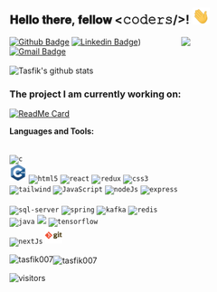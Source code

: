 <h2> 𝐇𝐞𝐥𝐥𝐨 𝐭𝐡𝐞𝐫𝐞, 𝐟𝐞𝐥𝐥𝐨𝐰 <𝚌𝚘𝚍𝚎𝚛𝚜/>! <img src="https://raw.githubusercontent.com/ABSphreak/ABSphreak/master/gifs/Hi.gif" width="30px"></h2>

<img align='right' src='https://user-images.githubusercontent.com/5713670/87202985-820dcb80-c2b6-11ea-9f56-7ec461c497c3.gif' width='200"'>


[![Github Badge](https://img.shields.io/badge/-tasfik007-000000?style=flat-square&logo=github&logoColor=white&link=https://github.com/tasfik007)](https://github.com/tasfik007)
[![Linkedin Badge](https://img.shields.io/badge/-tasfik007-blue?style=flat-square&logo=Linkedin&logoColor=white&link=https://www.linkedin.com/in/tasfik007/)](https://www.linkedin.com/in/tasfik007/))
[![Gmail Badge](https://img.shields.io/badge/-tasfikrahman007@gmail.com-c14438?style=flat-square&logo=Gmail&logoColor=white&link=mailto:tasfikrahman007@gmail.com)](mailto:tasfikrahman007@gmail.com)
<br> <br>
![Tasfik's github stats](https://github-readme-stats.vercel.app/api?username=tasfik007&show_icons=true&theme=algolia)


<h3>The project I am currently working on: </h3>

[![ReadMe Card](https://github-readme-stats.vercel.app/api/pin/?username=tasfik007&repo=NLP-NoteBooks&theme=vue-dark&show_icons=true)](https://github.com/tasfik007/NLP-NoteBooks)



**Languages and Tools:**  


<code> <img src="https://cdn.jsdelivr.net/gh/devicons/devicon/icons/c/c-original.svg" alt="c" height="30"/> </code>
<code><img height="30" src="https://raw.githubusercontent.com/github/explore/80688e429a7d4ef2fca1e82350fe8e3517d3494d/topics/cpp/cpp.png" alt="cpp"></code>
<code><img src="https://cdn.jsdelivr.net/gh/devicons/devicon/icons/html5/html5-original.svg" alt="html5" height="30"/></code>
<code><img height="30" src="https://cdn.jsdelivr.net/gh/devicons/devicon/icons/react/react-original.svg" alt="react"></code>
<code><img src="https://cdn.jsdelivr.net/gh/devicons/devicon/icons/redux/redux-original.svg" alt="redux" height="30"/></code>
<code><img src="https://cdn.jsdelivr.net/gh/devicons/devicon/icons/css3/css3-original.svg" alt="css3" height="30"/></code>
<code> <img src="https://cdn.jsdelivr.net/gh/devicons/devicon/icons/tailwindcss/tailwindcss-plain.svg" alt="tailwind" height="30"/></code>
<code><img height="30" src="https://cdn.jsdelivr.net/gh/devicons/devicon/icons/javascript/javascript-original.svg" alt="JavaScript"></code>
<code><img height="30" src="https://cdn.jsdelivr.net/gh/devicons/devicon/icons/nodejs/nodejs-original.svg" alt="nodeJs"></code>
<code><img src="https://cdn.jsdelivr.net/gh/devicons/devicon/icons/express/express-original.svg" alt="express" width="40" height="40"/> </code>
<br>
<code><img height="30" src="https://cdn.jsdelivr.net/gh/devicons/devicon/icons/microsoftsqlserver/microsoftsqlserver-plain-wordmark.svg" alt="sql-server"></code>
<code><img src="https://cdn.jsdelivr.net/gh/devicons/devicon/icons/spring/spring-original-wordmark.svg" alt="spring" height="30"/></code>
<code><img height="30" src="https://cdn.jsdelivr.net/gh/devicons/devicon/icons/apachekafka/apachekafka-original-wordmark.svg" alt="kafka"></code>
<code><img src="https://cdn.jsdelivr.net/gh/devicons/devicon/icons/redis/redis-original.svg" alt="redis" height="30"/> </code>
<code><img src="https://cdn.jsdelivr.net/gh/devicons/devicon/icons/java/java-original-wordmark.svg" alt="java" height="30"/></code>
<code><img height="30" src="https://cdn.jsdelivr.net/gh/devicons/devicon/icons/python/python-original.svg"></code>
<code><img src="https://cdn.jsdelivr.net/gh/devicons/devicon/icons/tensorflow/tensorflow-original.svg" alt="tensorflow" height="30"/> </code>
<code><img src="https://cdn.jsdelivr.net/gh/devicons/devicon/icons/nextjs/nextjs-original.svg" alt="nextJs" height="30"/></code>
<code><img height="30" src="https://raw.githubusercontent.com/github/explore/80688e429a7d4ef2fca1e82350fe8e3517d3494d/topics/git/git.png"></code>

<p><img align="left" src="https://github-readme-stats.vercel.app/api/top-langs?username=tasfik007&show_icons=true&locale=en&layout=compact" alt="tasfik007" /></p>

<p><img align="center" src="https://github-readme-stats.vercel.app/api?username=tasfik007&show_icons=true&locale=en" alt="tasfik007" /></p>

![visitors](https://visitor-badge.glitch.me/badge?page_id=tasfik007.tasfik007)


<!--
**tasfik007/tasfik007** is a ✨ _special_ ✨ repository because its `README.md` (this file) appears on your GitHub profile.

Here are some ideas to get you started:

- 🔭 I’m currently working on ...
- 🌱 I’m currently learning ...
- 👯 I’m looking to collaborate on ...
- 🤔 I’m looking for help with ...
- 💬 Ask me about ...
- 📫 How to reach me: ...
- 😄 Pronouns: ...
- ⚡ Fun fact: ...
-->
